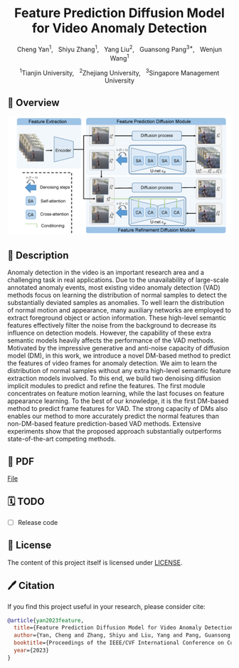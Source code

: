 <div align="center">

<h1>Feature Prediction Diffusion Model for Video Anomaly Detection </h1>

Cheng Yan<sup>1</sup>, &nbsp; 
Shiyu Zhang<sup>1</sup>, &nbsp;
Yang Liu<sup>2</sup>, &nbsp;
Guansong Pang<sup>3*</sup>, &nbsp;
Wenjun Wang<sup>1</sup>

<sup>1</sup>Tianjin University, &nbsp;
<sup>2</sup>Zhejiang University, &nbsp;
<sup>3</sup>Singapore Management University

</div>

## 🚀 Overview
<div align="center">
<img width="800" alt="image" src="figs/framework.png">
</div>

## 📖 Description

Anomaly detection in the video is an important research area and a challenging task in real applications. Due to the unavailability of large-scale annotated anomaly events, most existing video anomaly detection (VAD) methods focus on learning the distribution of normal samples to detect the substantially deviated samples as anomalies. To well learn the distribution of normal motion and appearance, many auxiliary networks are employed to extract foreground object or action information. These high-level semantic features effectively filter the noise from the background to decrease its influence on detection models. However, the capability of these extra semantic models heavily affects the performance of the VAD methods. Motivated by the impressive generative and anti-noise capacity of diffusion model (DM), in this work, we introduce a novel DM-based method to predict the features of video frames for anomaly detection. We aim to learn the distribution of normal samples without any extra high-level semantic feature extraction models involved. To this end, we build two denoising diffusion implicit modules to predict and refine the features. The first module concentrates on feature motion learning, while the last focuses on feature appearance learning. To the best of our knowledge, it is the first DM-based method to predict frame features for VAD. The strong capacity of DMs also enables our method to more accurately predict the normal features than non-DM-based feature prediction-based VAD methods. Extensive experiments show that the proposed approach substantially outperforms state-of-the-art competing methods.

## 📖 PDF
[File](https://github.com/daidaidouer/FPDM/blob/main/figs/FPDM.pdf)

## 🗓️ TODO
- [ ] Release code





## 🎫 License

The content of this project itself is licensed under [LICENSE](LICENSE).

## 🖊️ Citation


If you find this project useful in your research, please consider cite:


```BibTeX
@article{yan2023feature,
  title={Feature Prediction Diffusion Model for Video Anomaly Detection},
  author={Yan, Cheng and Zhang, Shiyu and Liu, Yang and Pang, Guansong and Wang, Wenjun},
  booktitle={Proceedings of the IEEE/CVF International Conference on Computer Vision},,
  year={2023}
}
```
